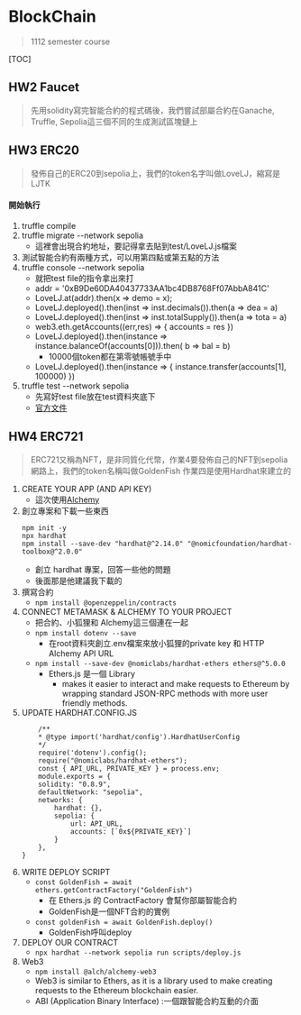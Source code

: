 # BlockChain
>1112 semester course

[TOC]

## HW2 Faucet
>先用solidity寫完智能合約的程式碼後，我們嘗試部屬合約在Ganache, Truffle, Sepolia這三個不同的生成測試區塊鏈上

## HW3 ERC20
>發佈自己的ERC20到sepolia上，我們的token名字叫做LoveLJ，縮寫是LJTK

#### 開始執行
1. truffle compile
2. truffle migrate --network sepolia
    - 這裡會出現合約地址，要記得拿去貼到test/LoveLJ.js檔案
3. 測試智能合約有兩種方式，可以用第四點或第五點的方法
4. truffle console --network sepolia
    - 就把test file的指令拿出來打
    - addr = '0xB9De60DA40437733AA1bc4DB8768Ff07AbbA841C'
    - LoveLJ.at(addr).then(x => demo = x);
    - LoveLJ.deployed().then(inst => inst.decimals()).then(a => dea = a)
    - LoveLJ.deployed().then(inst => inst.totalSupply()).then(a => tota = a)
    -  web3.eth.getAccounts((err,res) => { accounts = res })
    -  LoveLJ.deployed().then(instance =>  instance.balanceOf(accounts[0])).then( b => bal = b)
        -  10000個token都在第零號帳號手中
    - LoveLJ.deployed().then(instance => { instance.transfer(accounts[1], 100000) })
5. truffle test --network sepolia
    - 先寫好test file放在test資料夾底下
    - [官方文件](https://trufflesuite.com/docs/truffle/how-to/debug-test/write-tests-in-javascript/)

## HW4 ERC721
> ERC721又稱為NFT，是非同質化代幣，作業4要發佈自己的NFT到sepolia網路上，我們的token名稱叫做GoldenFish
> 作業四是使用Hardhat來建立的

1. CREATE YOUR APP (AND API KEY)
    - 這次使用[Alchemy](https://dashboard.alchemy.com/)
2. 創立專案和下載一些東西
    ```shell=
    npm init -y
    npx hardhat
    npm install --save-dev "hardhat@^2.14.0" "@nomicfoundation/hardhat-toolbox@^2.0.0"
    ```
    - 創立 hardhat 專案，回答一些他的問題
    - 後面那是他建議我下載的
3. 撰寫合約
    - `npm install @openzeppelin/contracts`
4. CONNECT METAMASK & ALCHEMY TO YOUR PROJECT
    - 把合約、小狐狸和 Alchemy這三個連在一起
    - `npm install dotenv --save`
        - 在root資料夾創立.env檔案來放小狐狸的private key 和 HTTP Alchemy API URL 
    - `npm install --save-dev @nomiclabs/hardhat-ethers ethers@^5.0.0` 
        - Ethers.js 是一個 Library
            - makes it easier to interact and make requests to Ethereum by wrapping standard JSON-RPC methods with more user friendly methods.
5. UPDATE HARDHAT.CONFIG.JS
    ```javascript=
        /**
        * @type import('hardhat/config').HardhatUserConfig
        */
        require('dotenv').config();
        require("@nomiclabs/hardhat-ethers");
        const { API_URL, PRIVATE_KEY } = process.env;
        module.exports = {
        solidity: "0.8.9",
        defaultNetwork: "sepolia",
        networks: {
            hardhat: {},
            sepolia: {
                url: API_URL,
                accounts: [`0x${PRIVATE_KEY}`]
            }
        },
    }
    ```
6. WRITE DEPLOY SCRIPT
    - `const GoldenFish = await ethers.getContractFactory("GoldenFish")`
        - 在 Ethers.js 的 ContractFactory 會幫你部屬智能合約
        - GoldenFish是一個NFT合約的實例
    - `const goldenFish = await GoldenFish.deploy()`
        - GoldenFish呼叫deploy 
7.  DEPLOY OUR CONTRACT
    - `npx hardhat --network sepolia run scripts/deploy.js`
8.  Web3
    - `npm install @alch/alchemy-web3`
    - Web3 is similar to Ethers, as it is a library used to make creating requests to the Ethereum blockchain easier.
    - ABI (Application Binary Interface) :一個跟智能合約互動的介面